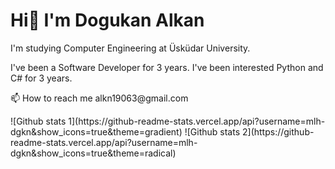 # Hi👋 I'm Dogukan Alkan
<p>I'm studying Computer Engineering at Üsküdar University.</p>
<p>I've been a Software Developer for 3 years. I've been interested Python and C# for 3 years.</p>
<p>📫 How to reach me alkn19063@gmail.com</p>
![Github stats 1](https://github-readme-stats.vercel.app/api?username=mlh-dgkn&show_icons=true&theme=gradient)
![Github stats 2](https://github-readme-stats.vercel.app/api?username=mlh-dgkn&show_icons=true&theme=radical)
